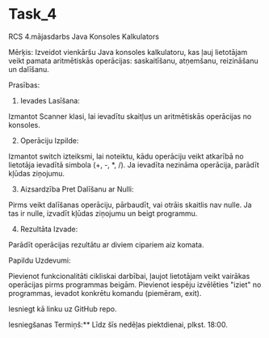 # Task_4
RCS 4.mājasdarbs
Java Konsoles Kalkulators

Mērķis: Izveidot vienkāršu Java konsoles kalkulatoru, kas ļauj lietotājam veikt pamata aritmētiskās operācijas: saskaitīšanu, atņemšanu, reizināšanu un dalīšanu.

Prasības:

1. Ievades Lasīšana: 
   
Izmantot Scanner klasi, lai ievadītu skaitļus un aritmētiskās operācijas no konsoles.

2. Operāciju Izpilde:
   
Izmantot switch izteiksmi, lai noteiktu, kādu operāciju veikt atkarībā no lietotāja ievadītā simbola (+, -, *, /).
Ja ievadīta nezināma operācija, parādīt kļūdas ziņojumu.

3. Aizsardzība Pret Dalīšanu ar Nulli:
   
Pirms veikt dalīšanas operāciju, pārbaudīt, vai otrāis skaitlis nav nulle. Ja tas ir nulle, izvadīt kļūdas ziņojumu un beigt programmu.

4. Rezultāta Izvade:
   
Parādīt operācijas rezultātu ar diviem cipariem aiz komata.

Papildu Uzdevumi:

Pievienot funkcionalitāti cikliskai darbībai, ļaujot lietotājam veikt vairākas operācijas pirms programmas beigām.
Pievienot iespēju izvēlēties "iziet" no programmas, ievadot konkrētu komandu (piemēram, exit).

Iesniegt kā linku uz GitHub repo.

Iesniegšanas Termiņš:** Līdz šīs nedēļas piektdienai, plkst. 18:00.
